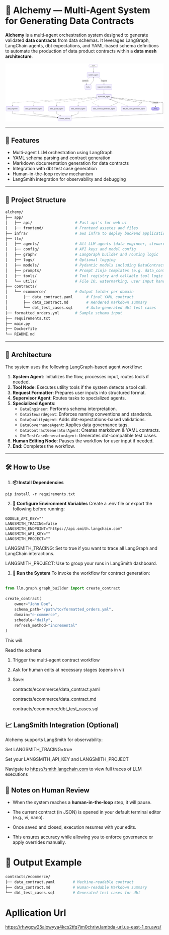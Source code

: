 # 🧪 Alchemy — Multi-Agent System for Generating Data Contracts

**Alchemy** is a multi-agent orchestration system designed to generate validated **data contracts** from data schemas. It leverages LangGraph, LangChain agents, dbt expectations, and YAML-based schema definitions to automate the production of data product contracts within a **data mesh architecture**.

<p align="center">
  <img src="graph_diagram.png" alt="Workflow Diagram" width="800"/>
</p>

---

## 🚀 Features

- Multi-agent LLM orchestration using LangGraph
- YAML schema parsing and contract generation
- Markdown documentation generation for data contracts
- Integration with dbt test case generation
- Human-in-the-loop review mechanism
- LangSmith integration for observability and debugging

---
## 📁 Project Structure

```bash
alchemy/
├── app/
│   ├── api/                   # Fast api's for web ui
│   ├── frontend/              # Frontend assetes and files
├── infra/                     # aws infra to deploy backend application
├── llm/
│   ├── agents/                # All LLM agents (data engineer, steward, governance, etc.)
│   ├── config/                # API keys and model config
│   ├── graph/                 # LangGraph builder and routing logic
│   ├── logs/                  # Optional logging
│   ├── models/                # Pydantic models including DataContract
│   ├── prompts/               # Prompt Jinja templates (e.g. data_contract.j2)
│   ├── tools/                 # Tool registry and callable tool logic
│   └── utils/                 # File IO, watermarking, user input handler
├── contracts/
│   └── ecommerce/             # Output folder per domain
│       ├── data_contract.yaml      # Final YAML contract
│       ├── data_contract.md        # Rendered markdown summary
│       └── dbt_test_cases.sql      # Auto-generated dbt test cases
├── formatted_orders.yml       # Sample schema input
├── requirements.txt
├── main.py
├── Dockerfile
└── README.md
```

---
## 🧠 Architecture

The system uses the following LangGraph-based agent workflow:

1. **System Agent**: Initializes the flow, processes input, routes tools if needed.
2. **Tool Node**: Executes utility tools if the system detects a tool call.
3. **Request Formatter**: Prepares user inputs into structured format.
4. **Supervisor Agent**: Routes tasks to specialized agents.
5. **Specialized Agents**:
    - `DataEngineer`: Performs schema interpretation.
    - `DataStewardAgent`: Enforces naming conventions and standards.
    - `DataQualityAgent`: Adds dbt-expectations-based validations.
    - `DataGovernanceAgent`: Applies data governance tags.
    - `DataContractGeneratorAgent`: Creates markdown & YAML contracts.
    - `DbtTestCaseGeneratorAgent`: Generates dbt-compatible test cases.
6. **Human Editing Node**: Pauses the workflow for user input if needed.
7. **End**: Completes the workflow.

---


## 🛠️ How to Use
1. **📦 Install Dependencies**
```
pip install -r requirements.txt
```

2. **🔑 Configure Environment Variables**
Create a .env file or export the following before running:

```
GOOGLE_API_KEY=""
LANGSMITH_TRACING=false
LANGSMITH_ENDPOINT="https://api.smith.langchain.com"
LANGSMITH_API_KEY=""
LANGSMITH_PROJECT=""
```
LANGSMITH_TRACING: Set to true if you want to trace all LangGraph and LangChain interactions.

LANGSMITH_PROJECT: Use to group your runs in LangSmith dashboard.

3. **🧪 Run the System**
To invoke the workflow for contract generation:

```python

from llm.graph.graph_builder import create_contract

create_contract(
    owner="John Doe",
    schema_path="/path/to/formatted_orders.yml",
    domain="e-commerce",
    schedule="daily",
    refresh_method="incremental"
)
```
This will:

Read the schema

1. Trigger the multi-agent contract workflow

2. Ask for human edits at necessary stages (opens in vi)

3. Save:

    contracts/ecommerce/data_contract.yaml

    contracts/ecommerce/data_contract.md

    contracts/ecommerce/dbt_test_cases.sql


## 📈 LangSmith Integration (Optional)
Alchemy supports LangSmith for observability:

Set LANGSMITH_TRACING=true

Set your LANGSMITH_API_KEY and LANGSMITH_PROJECT

Navigate to https://smith.langchain.com to view full traces of LLM executions


## 📌 Notes on Human Review

- When the system reaches a **human-in-the-loop** step, it will pause.

- The current contract (in JSON) is opened in your default terminal editor (e.g., vi, nano).

- Once saved and closed, execution resumes with your edits.

- This ensures accuracy while allowing you to enforce governance or apply overrides manually.



# 📄 Output Example
```bash
contracts/ecommerce/
├── data_contract.yaml        # Machine-readable contract
├── data_contract.md          # Human-readable Markdown summary
└── dbt_test_cases.sql        # Generated test cases for dbt
```
 # Apllication Url
 https://rhwgcw25alowyya4kcs2tfq7jm0chriw.lambda-url.us-east-1.on.aws/